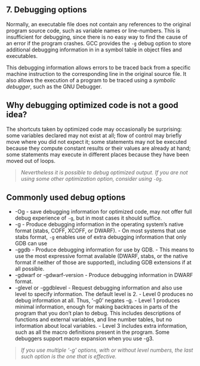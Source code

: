 ## 7. Debugging options

Normally, an executable file does not contain any references to the original program source code, such as variable names or line-numbers. This is insufficient for debugging, since there is no easy way to find the cause of an error if the program crashes. GCC provides the ``-g`` debug option to store additional debugging information in in a symbol table in object files and executables.  

This debugging information allows errors to be traced back from a specific machine instruction to the corresponding line in the original source file. It also allows the execution of a program to be traced using a *symbolic debugger*, such as the GNU Debugger.

## Why debugging optimized code is not a good idea?
The shortcuts taken by optimized code may occasionally be surprising: some variables declared may not exist at all; flow of control may briefly move where you did not expect it; some statements may not be executed because they compute constant results or their values are already at hand; some statements may execute in different places because they have been moved out of loops.

> *Nevertheless it is possible to debug optimized output. If you are not using some other optimization option, consider using ``-Og``.*

## Commonly used debug options

- -Og
      - save debugging information for optimized code, may not offer full debug experience of ``-g``, but in most cases it should suffice.
- -g
      - Produce debugging information in the operating system’s native format (stabs, COFF, XCOFF, or DWARF).
      - On most systems that use stabs format, ``-g`` enables use of extra debugging information that only GDB can use
- -ggdb
      - Produce debugging information for use by GDB.
      - This means to use the most expressive format available (DWARF, stabs, or the native format if neither of those are supported), including GDB extensions if at all possible.
- -gdwarf or -gdwarf-version
      - Produce debugging information in DWARF format.
- -glevel or -ggdblevel
      - Request debugging information and also use level to specify information. The default level is 2.
      - Level 0 produces no debug information at all. Thus, ‘-g0’ negates -g.
      - Level 1 produces minimal information, enough for making backtraces in parts of the program that you don’t plan to debug. This includes descriptions of functions and external variables, and line number tables, but no information about local variables.
      - Level 3 includes extra information, such as all the macro definitions present in the program. Some debuggers support macro expansion when you use -g3.

> *If you use multiple ‘-g’ options, with or without level numbers, the last such option is the one that is effective.*
